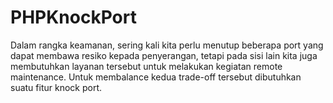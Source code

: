 # PHPKnockPort
Dalam rangka keamanan, sering kali kita perlu menutup beberapa port yang dapat membawa resiko kepada penyerangan, tetapi pada sisi lain kita juga membutuhkan layanan tersebut untuk melakukan kegiatan remote maintenance. Untuk membalance kedua trade-off tersebut dibutuhkan suatu fitur knock port.

